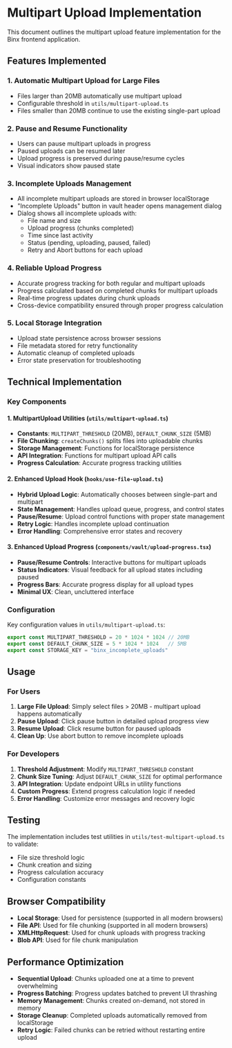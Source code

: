 # Multipart Upload Implementation

This document outlines the multipart upload feature implementation for the Binx frontend application.

## Features Implemented

### 1. **Automatic Multipart Upload for Large Files**
- Files larger than 20MB automatically use multipart upload
- Configurable threshold in `utils/multipart-upload.ts`
- Files smaller than 20MB continue to use the existing single-part upload

### 2. **Pause and Resume Functionality**
- Users can pause multipart uploads in progress
- Paused uploads can be resumed later
- Upload progress is preserved during pause/resume cycles
- Visual indicators show paused state

### 3. **Incomplete Uploads Management**
- All incomplete multipart uploads are stored in browser localStorage
- "Incomplete Uploads" button in vault header opens management dialog
- Dialog shows all incomplete uploads with:
  - File name and size
  - Upload progress (chunks completed)
  - Time since last activity
  - Status (pending, uploading, paused, failed)
  - Retry and Abort buttons for each upload

### 4. **Reliable Upload Progress**
- Accurate progress tracking for both regular and multipart uploads
- Progress calculated based on completed chunks for multipart uploads
- Real-time progress updates during chunk uploads
- Cross-device compatibility ensured through proper progress calculation

### 5. **Local Storage Integration**
- Upload state persistence across browser sessions
- File metadata stored for retry functionality
- Automatic cleanup of completed uploads
- Error state preservation for troubleshooting

## Technical Implementation

### Key Components

#### 1. **MultipartUpload Utilities** (`utils/multipart-upload.ts`)
- **Constants**: `MULTIPART_THRESHOLD` (20MB), `DEFAULT_CHUNK_SIZE` (5MB)
- **File Chunking**: `createChunks()` splits files into uploadable chunks
- **Storage Management**: Functions for localStorage persistence
- **API Integration**: Functions for multipart upload API calls
- **Progress Calculation**: Accurate progress tracking utilities

#### 2. **Enhanced Upload Hook** (`hooks/use-file-upload.ts`)
- **Hybrid Upload Logic**: Automatically chooses between single-part and multipart
- **State Management**: Handles upload queue, progress, and control states
- **Pause/Resume**: Upload control functions with proper state management
- **Retry Logic**: Handles incomplete upload continuation
- **Error Handling**: Comprehensive error states and recovery

#### 3. **Enhanced Upload Progress** (`components/vault/upload-progress.tsx`)
- **Pause/Resume Controls**: Interactive buttons for multipart uploads
- **Status Indicators**: Visual feedback for all upload states including paused
- **Progress Bars**: Accurate progress display for all upload types
- **Minimal UX**: Clean, uncluttered interface


### Configuration

Key configuration values in `utils/multipart-upload.ts`:

```typescript
export const MULTIPART_THRESHOLD = 20 * 1024 * 1024 // 20MB
export const DEFAULT_CHUNK_SIZE = 5 * 1024 * 1024   // 5MB
export const STORAGE_KEY = "binx_incomplete_uploads"
```

## Usage

### For Users
1. **Large File Upload**: Simply select files > 20MB - multipart upload happens automatically
2. **Pause Upload**: Click pause button in detailed upload progress view
3. **Resume Upload**: Click resume button for paused uploads
4. **Clean Up**: Use abort button to remove incomplete uploads

### For Developers
1. **Threshold Adjustment**: Modify `MULTIPART_THRESHOLD` constant
2. **Chunk Size Tuning**: Adjust `DEFAULT_CHUNK_SIZE` for optimal performance
3. **API Integration**: Update endpoint URLs in utility functions
4. **Custom Progress**: Extend progress calculation logic if needed
5. **Error Handling**: Customize error messages and recovery logic

## Testing

The implementation includes test utilities in `utils/test-multipart-upload.ts` to validate:
- File size threshold logic
- Chunk creation and sizing
- Progress calculation accuracy
- Configuration constants

## Browser Compatibility

- **Local Storage**: Used for persistence (supported in all modern browsers)
- **File API**: Used for file chunking (supported in all modern browsers)  
- **XMLHttpRequest**: Used for chunk uploads with progress tracking
- **Blob API**: Used for file chunk manipulation

## Performance Optimization

- **Sequential Upload**: Chunks uploaded one at a time to prevent overwhelming
- **Progress Batching**: Progress updates batched to prevent UI thrashing
- **Memory Management**: Chunks created on-demand, not stored in memory
- **Storage Cleanup**: Completed uploads automatically removed from localStorage
- **Retry Logic**: Failed chunks can be retried without restarting entire upload
